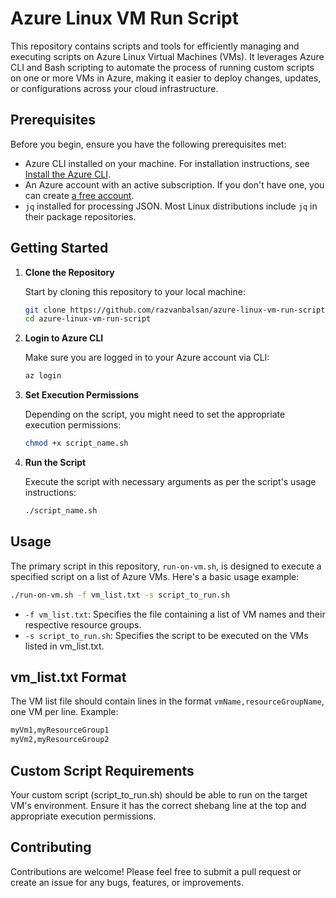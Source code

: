 # Azure Linux VM Run Script

This repository contains scripts and tools for efficiently managing and executing scripts on Azure Linux Virtual Machines (VMs). It leverages Azure CLI and Bash scripting to automate the process of running custom scripts on one or more VMs in Azure, making it easier to deploy changes, updates, or configurations across your cloud infrastructure.

## Prerequisites

Before you begin, ensure you have the following prerequisites met:

- Azure CLI installed on your machine. For installation instructions, see [Install the Azure CLI](https://docs.microsoft.com/en-us/cli/azure/install-azure-cli).
- An Azure account with an active subscription. If you don't have one, you can create [a free account](https://azure.microsoft.com/en-us/free/).
- `jq` installed for processing JSON. Most Linux distributions include `jq` in their package repositories.

## Getting Started

1. **Clone the Repository**

    Start by cloning this repository to your local machine:

    ```bash
    git clone https://github.com/razvanbalsan/azure-linux-vm-run-script.git
    cd azure-linux-vm-run-script
    ```

2. **Login to Azure CLI**

    Make sure you are logged in to your Azure account via CLI:

    ```bash
    az login
    ```

3. **Set Execution Permissions**

    Depending on the script, you might need to set the appropriate execution permissions:

    ```bash
    chmod +x script_name.sh
    ```

4. **Run the Script**

    Execute the script with necessary arguments as per the script's usage instructions:

    ```bash
    ./script_name.sh
    ```

## Usage

The primary script in this repository, `run-on-vm.sh`, is designed to execute a specified script on a list of Azure VMs. Here's a basic usage example:

```bash
./run-on-vm.sh -f vm_list.txt -s script_to_run.sh
```

- `-f vm_list.txt`: Specifies the file containing a list of VM names and their respective resource groups.
- `-s script_to_run.sh`: Specifies the script to be executed on the VMs listed in vm_list.txt.

## vm_list.txt Format
The VM list file should contain lines in the format `vmName,resourceGroupName`, one VM per line. Example:

```bash
myVm1,myResourceGroup1
myVm2,myResourceGroup2
```

## Custom Script Requirements
Your custom script (script_to_run.sh) should be able to run on the target VM's environment. Ensure it has the correct shebang line at the top and appropriate execution permissions.

## Contributing
Contributions are welcome! Please feel free to submit a pull request or create an issue for any bugs, features, or improvements.